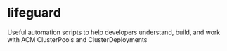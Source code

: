 # lifeguard
Useful automation scripts to help developers understand, build, and work with ACM ClusterPools and ClusterDeployments

